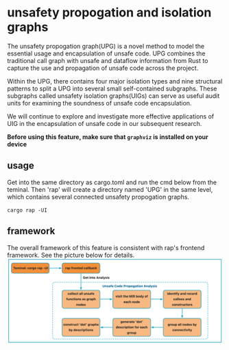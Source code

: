 # unsafety propogation and isolation graphs
The unsafety propogation graph(UPG) is a novel method to model the essential usage and encapsulation of unsafe code. UPG combines the traditional call graph with unsafe and dataflow information from Rust to capture the use and propagation of unsafe code across the project.

Within the UPG, there contains four major isolation types and nine structural patterns to split a UPG into several small self-contained subgraphs. These subgraphs called unsafety isolation graphs(UIGs) can serve as useful audit units for examining the soundness of unsafe code encapsulation.

We will continue to explore and investigate more effective applications of UIG in the encapsulation of unsafe code in our subsequent research.

**Before using this feature, make sure that `graphviz` is installed on your device**

## usage
Get into the same directory as cargo.toml and run the cmd below from the teminal. Then 'rap' will create a directory named 'UPG' in the same level, which contains several connected unsafety propogation graphs.
```
cargo rap -UI
```

## framework
The overall framework of this feature is consistent with rap's frontend framework. See the picture below for details.
![Framework of unsafe code propogation analysis.](figure/unsafe_code_propogation.png)